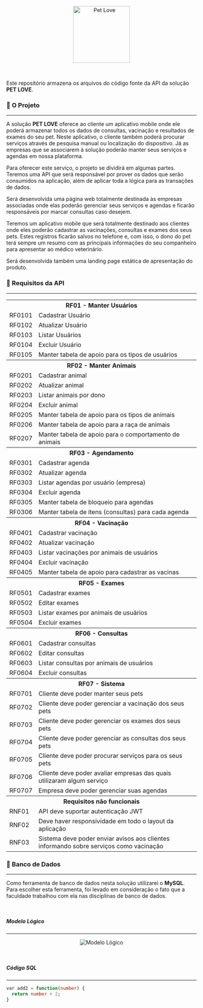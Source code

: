 <div>
    <p align="center">
        <img width="150em"
             src="https://guiandrade.com.br/fotosgithub/logo-pet-love-modelo.png" 
             alt="Pet Love">
    </p>
</div>

<br>

<div>
    <p>Este repositório armazena os arquivos do código fonte da 
API da solução <b>PET LOVE</b>. </p>
</div>

<div>
    <h3>🎈 O Projeto</h3>
<hr>
    <p>A solução <b>PET LOVE</b> oferece ao cliente um aplicativo
mobile onde ele poderá armazenar todos os dados de consultas, 
vacinação e resultados de exames do seu pet. Neste aplicativo, 
o cliente também poderá procurar serviços através de pesquisa 
manual ou localização do dispositivo. Já as empresas que se 
associarem à solução poderão manter seus serviços e agendas em
nossa plataforma.</p>
<p>Para oferecer este serviço, o projeto se dividirá em algumas 
partes. Teremos uma API que será responsável por prover os 
dados que serão consumidos na aplicação, além de aplicar toda a
lógica para as transações de dados.</p>
<p>Será desenvolvida uma página web totalmente destinada às 
empresas associadas onde elas poderão gerenciar seus serviços 
e agendas e ficarão responsáveis por marcar consultas caso 
desejem.</p>
<p>Teremos um aplicativo mobile que será totalmente destinado 
aos clientes onde eles poderão cadastrar as vacinações, 
consultas e exames dos seus pets. Estes registros ficarão
salvos no telefone e, com isso, o dono do pet terá sempre um
resumo com as principais informações do seu companheiro para
apresentar ao médico veterinário.</p>
<p>Será desenvolvida também uma landing page estática de 
apresentação do produto.</p>
</div>

<div>
    <h3>🧱 Requisitos da API</h3>
    <hr>
    <table>
        <tr>
            <th colspan="2">RF01 - Manter Usuários</th>
        </tr>
        <tr>
            <td>RF0101</td>
            <td>Cadastrar Usuário</td>
        </tr>
        <tr>
            <td>RF0102</td>
            <td>Atualizar Usuário</td>
        </tr>
        <tr>
            <td>RF0103</td>
            <td>Listar Usuários</td>
        </tr>
        <tr>
            <td>RF0104</td>
            <td>Excluir Usuário</td>
        </tr>
        <tr>
            <td>RF0105</td>
            <td>Manter tabela de apoio para os tipos de usuários</td>
        </tr>
        <tr>
            <th colspan="2">RF02 - Manter Animais</th>
        </tr>
        <tr>
            <td>RF0201</td>
            <td>Cadastrar animal</td>
        </tr>
        <tr>
            <td>RF0202</td>
            <td>Atualizar animal</td>
        </tr>
        <tr>
            <td>RF0203</td>
            <td>Listar animais por dono</td>
        </tr>
        <tr>
            <td>RF0204</td>
            <td>Excluir animal</td>
        </tr>
        <tr>
            <td>RF0205</td>
            <td>Manter tabela de apoio para os tipos de animais</td>
        </tr>
        <tr>
            <td>RF0206</td>
            <td>Manter tabela de apoio para a raça de animais</td>
        </tr>
        <tr>
            <td>RF0207</td>
            <td>Manter tabela de apoio para o comportamento de animais</td>
        </tr>
        <tr>
            <th colspan="2">RF03 - Agendamento</th>
        </tr>
        <tr>
            <td>RF0301</td>
            <td>Cadastrar agenda</td>
        </tr>
        <tr>
            <td>RF0302</td>
            <td>Atualizar agenda</td>
        </tr>
        <tr>
            <td>RF0303</td>
            <td>Listar agendas por usuário (empresa)</td>
        </tr>
        <tr>
            <td>RF0304</td>
            <td>Excluir agenda</td>
        </tr>
        <tr>
            <td>RF0305</td>
            <td>Manter tabela de bloqueio para agendas</td>
        </tr>
        <tr>
            <td>RF0306</td>
            <td>Manter tabela de itens (consultas) para cada agenda</td>
        </tr>
        <tr>
            <th colspan="2">RF04 - Vacinação</th>
        </tr>
        <tr>
            <td>RF0401</td>
            <td>Cadastrar vacinação</td>
        </tr>
        <tr>
            <td>RF0402</td>
            <td>Atualizar vacinação</td>
        </tr>
        <tr>
            <td>RF0403</td>
            <td>Listar vacinações por animais de usuários</td>
        </tr>
        <tr>
            <td>RF0404</td>
            <td>Excluir vacinação</td>
        </tr>
        <tr>
            <td>RF0405</td>
            <td>Manter tabela de apoio para cadastrar as vacinas</td>
        </tr>
        <tr>
            <th colspan="2">RF05 - Exames</th>
        </tr>
        <tr>
            <td>RF0501</td>
            <td>Cadastrar exames</td>
        </tr>
        <tr>
            <td>RF0502</td>
            <td>Editar exames</td>
        </tr>
        <tr>
            <td>RF0503</td>
            <td>Listar exames por animais de usuários</td>
        </tr>
        <tr>
            <td>RF0504</td>
            <td>Excluir exames</td>
        </tr>
        <tr>
            <th colspan="2">RF06 - Consultas</th>
        </tr>
        <tr>
            <td>RF0601</td>
            <td>Cadastrar consultas</td>
        </tr>
        <tr>
            <td>RF0602</td>
            <td>Editar consultas</td>
        </tr>
        <tr>
            <td>RF0603</td>
            <td>Listar consultas por animais de usuários</td>
        </tr>
        <tr>
            <td>RF0604</td>
            <td>Excluir consultas</td>
        </tr>
        <tr>
            <th colspan="2">RF07 - Sistema</th>
        </tr>
        <tr>
            <td>RF0701</td>
            <td>Cliente deve poder manter seus pets</td>
        </tr>
        <tr>
            <td>RF0702</td>
            <td>Cliente deve poder gerenciar a vacinação dos seus pets</td>
        </tr>
        <tr>
            <td>RF0703</td>
            <td>Cliente deve poder gerenciar os exames dos seus pets</td>
        </tr>
        <tr>
            <td>RF0704</td>
            <td>Cliente deve poder gerenciar as consultas dos seus pets</td>
        </tr>
        <tr>
            <td>RF0705</td>
            <td>Cliente deve poder procurar serviços para os seus pets</td>
        </tr>
        <tr>
            <td>RF0706</td>
            <td>Cliente deve poder avaliar empresas das quais utilizaram algum serviço</td>
        </tr>
        <tr>
            <td>RF0707</td>
            <td>Empresa deve poder gerenciar suas agendas</td>
        </tr>
        <tr>
            <th colspan="2">Requisitos não funcionais</th>
        </tr>
        <tr>
            <td>RNF01</td>
            <td>API deve suportar autenticação JWT</td>
        </tr>
        <tr>
            <td>RNF02</td>
            <td>Deve haver responsividade em todo o layout da aplicação</td>
        </tr>
        <tr>
            <td>RNF03</td>
            <td>Sistema deve poder enviar avisos aos clientes informando sobre serviços como vacinação</td>
        </tr>
    </table>
</div>

<div>
    <h3>💽 Banco de Dados</h3>
    <hr>
    <p>Como ferramenta de banco de dados nesta solução utilizarei 
o <strong>MySQL</strong>. Para escolher esta ferramenta, foi
levado em consideração o fato que a faculdade trabalhou com ela
nas disciplinas de banco de dados.</p>
    <br>
    <h5>Modelo Lógico</h5>
    <hr>
    <p align="center">
        <img src="https://guiandrade.com.br/fotosgithub/modelo-logico.png" 
             alt="Modelo Lógico">
    </p>
    <br>
    <h5>Código SQL</h5>
    <hr>
</div>

```sql
var add2 = function(number) {
  return number + 2;
}
```